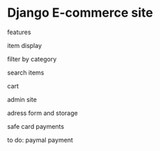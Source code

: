# Django E-commerce site

features

item display

filter by category 

search items 

cart

admin site

adress form and storage

safe card payments 

to do:
    paymal payment

